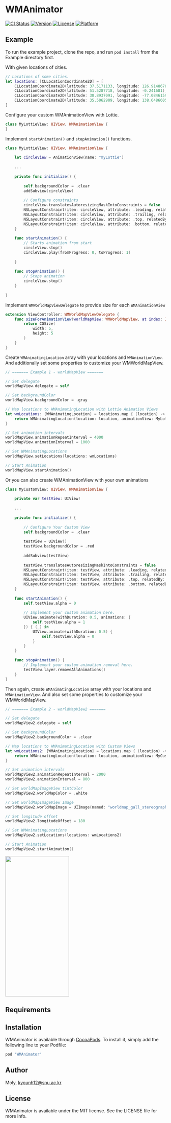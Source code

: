 # WMAnimator

[![CI Status](https://img.shields.io/travis/Moly/WMAnimator.svg?style=flat)](https://travis-ci.org/Moly/WMAnimator)
[![Version](https://img.shields.io/cocoapods/v/WMAnimator.svg?style=flat)](https://cocoapods.org/pods/WMAnimator)
[![License](https://img.shields.io/cocoapods/l/WMAnimator.svg?style=flat)](https://cocoapods.org/pods/WMAnimator)
[![Platform](https://img.shields.io/cocoapods/p/WMAnimator.svg?style=flat)](https://cocoapods.org/pods/WMAnimator)

## Example

To run the example project, clone the repo, and run `pod install` from the Example directory first.

With given locations of cities.
```swift
// Locations of some cities.
let locations: [CLLocationCoordinate2D] = [
    CLLocationCoordinate2D(latitude: 37.5171133, longitude: 126.9148678),  // Seoul
    CLLocationCoordinate2D(latitude: 51.5287718, longitude: -0.241681), // London
    CLLocationCoordinate2D(latitude: 38.8937091, longitude: -77.0846159),  // Washington
    CLLocationCoordinate2D(latitude: 35.5062909, longitude: 138.6486605),  // Tokyo
]
```

Configure your custom WMAnimationView with Lottie.
```swift
class MyLottieView: UIView, WMAnimationView {
}
```

Implement `startAnimation()` and `stopAnimation()` functions.
```swift
class MyLottieView: UIView, WMAnimationView {
    
    let circleView = AnimationView(name: "myLottie")
    
    ...
    
    private func initialize() {
        
        self.backgroundColor = .clear
        addSubview(circleView)
        
        // Configure constraints
        circleView.translatesAutoresizingMaskIntoConstraints = false
        NSLayoutConstraint(item: circleView, attribute: .leading, relatedBy: .equal, toItem: self, attribute: .leading, multiplier: 1, constant: 0).isActive = true
        NSLayoutConstraint(item: circleView, attribute: .trailing, relatedBy: .equal, toItem: self, attribute: .trailing, multiplier: 1, constant: 0).isActive = true
        NSLayoutConstraint(item: circleView, attribute: .top, relatedBy: .equal, toItem: self, attribute: .top, multiplier: 1, constant: 0).isActive = true
        NSLayoutConstraint(item: circleView, attribute: .bottom, relatedBy: .equal, toItem: self, attribute: .bottom, multiplier: 1, constant: 0).isActive = true
    }
    
    func startAnimation() {
        // Starts animation from start
        circleView.stop()
        circleView.play(fromProgress: 0, toProgress: 1)
        
    }
    
    func stopAnimation() {
        // Stops animation
        circleView.stop()
    }
    
}

```

Implement `WMWorldMapViewDelegate` to provide size for each `WMAnimationView`
```swift
extension ViewController: WMWorldMapViewDelegate {
    func sizeForAnimationView(worldMapView: WMWorldMapView, at index: Int) -> CGSize {
        return CGSize(
            width: 5,
            height: 5
        )
    }
}
```

Create `WMAnimatingLocation` array with your locations and `WMAnimationView`. And additionally set some properties to customize your WMWorldMapView.
```swift
// ======= Example 1 - worldMapView =======

// Set delegate
worldMapView.delegate = self

// Set backgroundColor
worldMapView.backgroundColor = .gray

// Map locations to WMAnimatingLocation with Lottie Animation Views
let wmLocations: [WMAnimatingLocation] = locations.map { (location) -> WMAnimatingLocation in
    return WMAnimatingLocation(location: location, animationView: MyLottieView())
}

// Set animation intervals
worldMapView.animationRepeatInterval = 4000
worldMapView.animationInterval = 1000

// Set WMAnimatingLocations
worldMapView.setLocations(locations: wmLocations)

// Start Animation
worldMapView.startAnimation()
```

Or you can also create WMAnimationView with your own animations
```swift
class MyCustomView: UIView, WMAnimationView {
    
    private var testView: UIView!
    
    ...
    
    private func initialize() {
        
        // Configure Your Custom View
        self.backgroundColor = .clear
        
        testView = UIView()
        testView.backgroundColor = .red
        
        addSubview(testView)
        
        testView.translatesAutoresizingMaskIntoConstraints = false
        NSLayoutConstraint(item: testView, attribute: .leading, relatedBy: .equal, toItem: self, attribute: .leading, multiplier: 1, constant: 0).isActive = true
        NSLayoutConstraint(item: testView, attribute: .trailing, relatedBy: .equal, toItem: self, attribute: .trailing, multiplier: 1, constant: 0).isActive = true
        NSLayoutConstraint(item: testView, attribute: .top, relatedBy: .equal, toItem: self, attribute: .top, multiplier: 1, constant: 0).isActive = true
        NSLayoutConstraint(item: testView, attribute: .bottom, relatedBy: .equal, toItem: self, attribute: .bottom, multiplier: 1, constant: 0).isActive = true
    }
    
    func startAnimation() {
        self.testView.alpha = 0
        
        // Implement your custom animation here.
        UIView.animate(withDuration: 0.5, animations: {
            self.testView.alpha = 1
        }) { (_) in
            UIView.animate(withDuration: 0.5) {
                self.testView.alpha = 0
            }
        }
    }
    
    func stopAnimation() {
        // Implement your custom animation removal here.
        testView.layer.removeAllAnimations()
    }
}
```

Then again, create `WMAnimatingLocation` array with your locations and `WMAnimationView`. And also set some properties to customize your WMWorldMapView.
```swift
// ======= Example 2 - worldMapView2 =======

// Set delegate
worldMapView2.delegate = self

// Set backgroundColor
worldMapView2.backgroundColor = .clear

// Map locations to WMAnimatingLocation with Custom Views
let wmLocations2: [WMAnimatingLocation] = locations.map { (location) -> WMAnimatingLocation in
    return WMAnimatingLocation(location: location, animationView: MyCustomView())
}

// Set animation intervals
worldMapView2.animationRepeatInterval = 2000
worldMapView2.animationInterval = 800

// Set worldMapImageView tintColor
worldMapView2.worldMapColor = .white

// Set worldMapImageView Image
worldMapView2.worldMapImage = UIImage(named: "worldmap_gall_stereographic_180")

// Set longitude offset
worldMapView2.longitudeOffset = 180

// Set WMAnimatingLocations
worldMapView2.setLocations(locations: wmLocations2)

// Start Animation
worldMapView2.startAnimation()
```

<img src="https://moly-blog.s3.ap-northeast-2.amazonaws.com/WMAnimatorExample.gif" width="200" height="440" />


## Requirements

## Installation

WMAnimator is available through [CocoaPods](https://cocoapods.org). To install
it, simply add the following line to your Podfile:

```ruby
pod 'WMAnimator'
```

## Author

Moly, kyounh12@snu.ac.kr

## License

WMAnimator is available under the MIT license. See the LICENSE file for more info.
